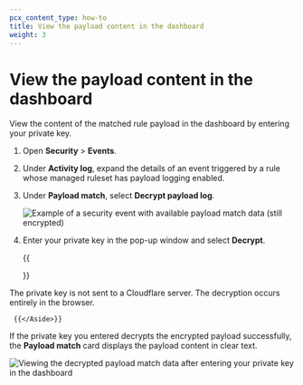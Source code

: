 ```yaml
---
pcx_content_type: how-to
title: View the payload content in the dashboard
weight: 3
---
```


# View the payload content in the dashboard

View the content of the matched rule payload in the dashboard by entering your private key.

1.  Open **Security** > **Events**.

2.  Under **Activity log**, expand the details of an event triggered by a rule whose managed ruleset has payload logging enabled.

3.  Under **Payload match**, select **Decrypt payload log**.

    ![Example of a security event with available payload match data (still encrypted)](/waf/static/transform-rules/payload-logging-example.png)

4.  Enter your private key in the pop-up window and select **Decrypt**.

    {{<Aside type="note">}}

The private key is not sent to a Cloudflare server. The decryption occurs entirely in the browser.

     {{</Aside>}}

If the private key you entered decrypts the encrypted payload successfully, the **Payload match** card displays the payload content in clear text.

![Viewing the decrypted payload match data after entering your private key in the dashboard](/waf/static/transform-rules/payload-decrypted.png)
